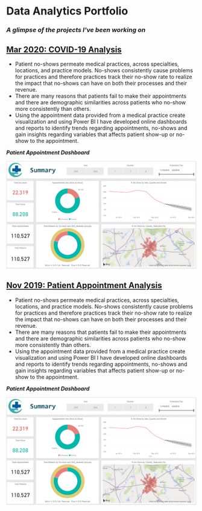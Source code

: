# Data Analytics Portfolio
### *A glimpse of the projects I've been working on*  


## [**Mar 2020: COVID-19 Analysis**](https://patientappointmentanalysis)
- Patient no-shows permeate medical practices, across specialties, locations, and practice models. No-shows consistently cause problems for practices and therefore practices track their no-show rate to realize the impact that no-shows can have on both their processes and their revenue. 
- There are many reasons that patients fail to make their appointments and there are demographic similarities across patients who no-show more consistently than others. 
- Using the appointment data provided from a medical practice create visualization and using Power BI I have developed online dashboards and reports to identify trends regarding appointments, no-shows and gain insights regarding variables that affects patient show-up or no-show to the appointment.


***Patient Appointment Dashboard***

![Image of Patient Appointment Dashboard](https://github.com/S-A-Khan/Shakeel-Khan-Portfolio/blob/master/images/PA%20Dashboard%20Image.png)


## [**Nov 2019: Patient Appointment Analysis**](https://patientappointmentanalysis)
- Patient no-shows permeate medical practices, across specialties, locations, and practice models. No-shows consistently cause problems for practices and therefore practices track their no-show rate to realize the impact that no-shows can have on both their processes and their revenue. 
- There are many reasons that patients fail to make their appointments and there are demographic similarities across patients who no-show more consistently than others. 
- Using the appointment data provided from a medical practice create visualization and using Power BI I have developed online dashboards and reports to identify trends regarding appointments, no-shows and gain insights regarding variables that affects patient show-up or no-show to the appointment.


***Patient Appointment Dashboard***

![Image of Patient Appointment Dashboard](images/PA%20Dashboard%20Image.png)
